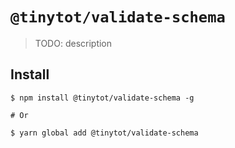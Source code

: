 # `@tinytot/validate-schema`

> TODO: description

## Install

```
$ npm install @tinytot/validate-schema -g

# Or

$ yarn global add @tinytot/validate-schema
```
